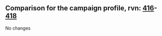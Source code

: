 ## Comparison for the campaign profile, rvn: [416](https://github.com/PRO100KatYT/FortniteProfileRevisions/tree/main/profiles/campaign/416%20campaign.json)-[418](https://github.com/PRO100KatYT/FortniteProfileRevisions/tree/main/profiles/campaign/418%20campaign.json)

No changes
